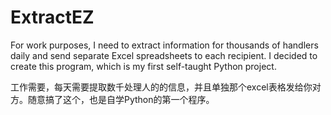 # ExtractEZ
For work purposes, I need to extract information for thousands of handlers daily and send separate Excel spreadsheets to each recipient. I decided to create this program, which is my first self-taught Python project.

工作需要，每天需要提取数千处理人的的信息，并且单独那个excel表格发给你对方。随意搞了这个，也是自学Python的第一个程序。
